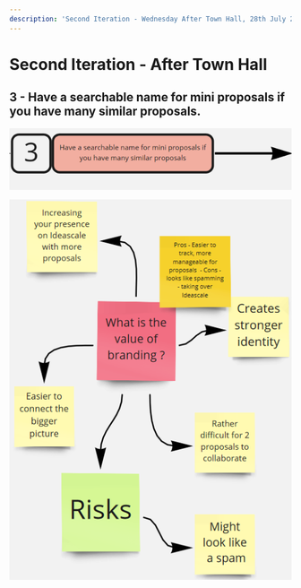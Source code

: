 ```yaml
---
description: 'Second Iteration - Wednesday After Town Hall, 28th July 2021'
---
```


# Second Iteration - After Town Hall

## 3 - Have a searchable name for mini proposals if you have many similar proposals.

![3 - Have a searchable name for mini proposals if you have many similar proposals.](../.gitbook/assets/2021-07-29.png)

![What is the value of branding ?](../.gitbook/assets/2021-07-29-1-.png)





